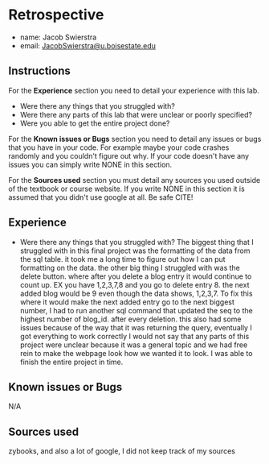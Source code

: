 # Retrospective

- name: Jacob Swierstra
- email: JacobSwierstra@u.boisestate.edu

## Instructions

For the **Experience** section you need to detail your experience with this lab. 

- Were there any things that you struggled with? 
- Were there any parts of this lab that were unclear or poorly specified? 
- Were you able to get the entire project done?

For the **Known issues or Bugs** section you need to detail any issues or bugs that you have in your
code. For example maybe your code crashes randomly and you couldn't figure out why. If your code
doesn't have any issues you can simply write NONE in this section.

For the **Sources used** section you must detail any sources you used outside of the textbook or
course website. If you write NONE in this section it is assumed that you didn't use google at all.
Be safe CITE!

## Experience

- Were there any things that you struggled with? 
The biggest thing that I struggled with in this final project was the formatting of the data from the sql table.
it took me a long time to figure out how I can put formatting on the data. the other big thing I struggled with 
was the delete button. where after you delete a blog entry it would continue to count up. EX you have 1,2,3,7,8 
and you go to delete entry 8. the next added blog would be 9 even though the data shows, 1,2,3,7. To fix this 
where it would make the next added entry go to the next biggest number, I had to run another sql command that 
updated the seq to the highest number of blog_id. after every deletion. this also had some issues because of the 
way that it was returning the query, eventually I got everything to work correctly
I would not say that any parts of this project were unclear because it was a general topic and we had free rein 
to make the webpage look how we wanted it to look. I was able to finish the entire project in time.

## Known issues or Bugs

N/A

## Sources used

zybooks, and also a lot of google, I did not keep track of my sources